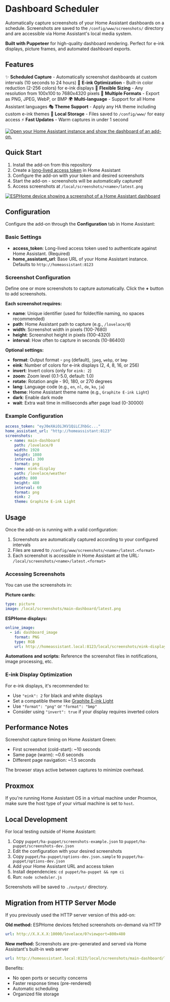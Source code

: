 # Dashboard Scheduler

Automatically capture screenshots of your Home Assistant dashboards on a schedule. Screenshots are saved to the `/config/www/screenshots/` directory and are accessible via Home Assistant's local media system.

**Built with Puppeteer** for high-quality dashboard rendering. Perfect for e-ink displays, picture frames, and automated dashboard exports.

## Features

✨ **Scheduled Capture** - Automatically screenshot dashboards at custom intervals (10 seconds to 24 hours)
🎨 **E-ink Optimization** - Built-in color reduction (2-256 colors) for e-ink displays
📐 **Flexible Sizing** - Any resolution from 100x100 to 7680x4320 pixels
🔄 **Multiple Formats** - Export as PNG, JPEG, WebP, or BMP
🌍 **Multi-language** - Support for all Home Assistant languages
🎭 **Theme Support** - Apply any HA theme including custom e-ink themes
📁 **Local Storage** - Files saved to `/config/www/` for easy access
⚡ **Fast Updates** - Warm captures in under 1 second

[![Open your Home Assistant instance and show the dashboard of an add-on.](https://my.home-assistant.io/badges/supervisor_addon.svg)](https://my.home-assistant.io/redirect/supervisor_addon/?addon=a8d03a84_automated-puppet&repository_url=https%3A%2F%2Fgithub.com%2Fakeslo%2FHA-PUPPET-TRMNL)

## Quick Start

1. Install the add-on from this repository
2. Create a [long-lived access token](https://my.home-assistant.io/redirect/profile/) in Home Assistant
3. Configure the add-on with your token and desired screenshots
4. Start the add-on - screenshots will be automatically captured!
5. Access screenshots at `/local/screenshots/<name>/latest.png`

[![ESPHome device showing a screenshot of a Home Assistant dashboard](https://raw.githubusercontent.com/balloob/home-assistant-addons/main/puppet/example/screenshot.jpg)](./example/)

## Configuration

Configure the add-on through the **Configuration** tab in Home Assistant:

### Basic Settings

- **access_token**: Long-lived access token used to authenticate against Home Assistant. (Required)
- **home_assistant_url**: Base URL of your Home Assistant instance. Defaults to `http://homeassistant:8123`

### Screenshot Configuration

Define one or more screenshots to capture automatically. Click the **+** button to add screenshots.

**Each screenshot requires:**
- **name**: Unique identifier (used for folder/file naming, no spaces recommended)
- **path**: Home Assistant path to capture (e.g., `/lovelace/0`)
- **width**: Screenshot width in pixels (100-7680)
- **height**: Screenshot height in pixels (100-4320)
- **interval**: How often to capture in seconds (10-86400)

**Optional settings:**
- **format**: Output format - `png` (default), `jpeg`, `webp`, or `bmp`
- **eink**: Number of colors for e-ink displays (2, 4, 8, 16, or 256)
- **invert**: Invert colors (only for `eink: 2`)
- **zoom**: Zoom level (0.1-5.0, default: 1.0)
- **rotate**: Rotation angle - 90, 180, or 270 degrees
- **lang**: Language code (e.g., `en`, `nl`, `de`, `ko`, `ja`)
- **theme**: Home Assistant theme name (e.g., `Graphite E-ink Light`)
- **dark**: Enable dark mode
- **wait**: Extra wait time in milliseconds after page load (0-30000)

### Example Configuration

```yaml
access_token: "eyJ0eXAiOiJKV1QiLCJhbGc..."
home_assistant_url: "http://homeassistant:8123"
screenshots:
  - name: main-dashboard
    path: /lovelace/0
    width: 1920
    height: 1080
    interval: 300
    format: png
  - name: eink-display
    path: /lovelace/weather
    width: 800
    height: 480
    interval: 60
    format: png
    eink: 2
    theme: Graphite E-ink Light
```

## Usage

Once the add-on is running with a valid configuration:

1. Screenshots are automatically captured according to your configured intervals
2. Files are saved to `/config/www/screenshots/<name>/latest.<format>`
3. Each screenshot is accessible in Home Assistant at the URL: `/local/screenshots/<name>/latest.<format>`

### Accessing Screenshots

You can use the screenshots in:

**Picture cards:**
```yaml
type: picture
image: /local/screenshots/main-dashboard/latest.png
```

**ESPHome displays:**
```yaml
online_image:
  - id: dashboard_image
    format: PNG
    type: RGB
    url: http://homeassistant.local:8123/local/screenshots/eink-display/latest.png
```

**Automations and scripts:**
Reference the screenshot files in notifications, image processing, etc.

### E-ink Display Optimization

For e-ink displays, it's recommended to:
- Use `"eink": 2` for black and white displays
- Set a compatible theme like [Graphite E-ink Light](https://github.com/TilmanGriesel/graphite?tab=readme-ov-file#e-ink-themes)
- Use `"format": "png"` or `"format": "bmp"`
- Consider using `"invert": true` if your display requires inverted colors

## Performance Notes

Screenshot capture timing on Home Assistant Green:
- First screenshot (cold-start): ~10 seconds
- Same page (warm): ~0.6 seconds
- Different page navigation: ~1.5 seconds

The browser stays active between captures to minimize overhead.

## Proxmox

If you're running Home Assistant OS in a virtual machine under Proxmox, make sure the host type of your virtual machine is set to `host`.

## Local Development

For local testing outside of Home Assistant:

1. Copy `puppet/ha-puppet/screenshots-example.json` to `puppet/ha-puppet/screenshots-dev.json`
2. Edit the configuration with your desired screenshots
3. Copy `puppet/ha-puppet/options-dev.json.sample` to `puppet/ha-puppet/options-dev.json`
4. Add your Home Assistant URL and access token
5. Install dependencies: `cd puppet/ha-puppet && npm ci`
6. Run: `node scheduler.js`

Screenshots will be saved to `./output/` directory.

## Migration from HTTP Server Mode

If you previously used the HTTP server version of this add-on:

**Old method:** ESPHome devices fetched screenshots on-demand via HTTP
```yaml
url: http://X.X.X.X:10000/lovelace/0?viewport=800x480
```

**New method:** Screenshots are pre-generated and served via Home Assistant's built-in web server
```yaml
url: http://homeassistant.local:8123/local/screenshots/main-dashboard/latest.png
```

Benefits:
- No open ports or security concerns
- Faster response times (pre-rendered)
- Automatic scheduling
- Organized file storage
